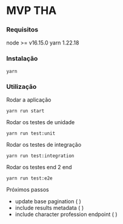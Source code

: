 # MVP THA

### Requisitos

node >= v16.15.0
yarn 1.22.18

### Instalação

`yarn`

### Utilização

Rodar a aplicação

`yarn run start`

Rodar os testes de unidade

`yarn run test:unit`

Rodar os testes de integração

`yarn run test:integration`

Rodar os testes end 2 end

`yarn run test:e2e`

Próximos passos

- update base pagination ( )
- include results metadata ( )
- include character profession endpoint ( )
